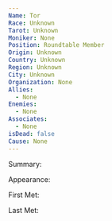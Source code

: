 ```yaml
---
Name: Tor
Race: Unknown
Tarot: Unknown
Moniker: None
Position: Roundtable Member
Origin: Unknown
Country: Unknown
Region: Unknown
City: Unknown
Organization: None
Allies:
  - None
Enemies:
  - None
Associates:
  - None
isDead: false
Cause: None
---
```

Summary:

Appearance: 

First Met: 

Last Met: 
